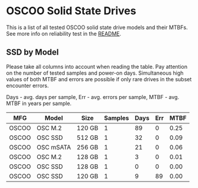 OSCOO Solid State Drives
========================

This is a list of all tested OSCOO solid state drive models and their MTBFs. See
more info on reliability test in the [README](https://github.com/linuxhw/SMART).

SSD by Model
------------

Please take all columns into account when reading the table. Pay attention on the
number of tested samples and power-on days. Simultaneous high values of both MTBF
and errors are possible if only rare drives in the subset encounter errors.

Days - avg. days per sample,
Err  - avg. errors per sample,
MTBF - avg. MTBF in years per sample.

| MFG       | Model              | Size   | Samples | Days  | Err   | MTBF |
|-----------|--------------------|--------|---------|-------|-------|------|
| OSCOO     | OSC M.2            | 120 GB | 1       | 89    | 0     | 0.25   |
| OSCOO     | OSC SSD            | 512 GB | 1       | 32    | 0     | 0.09   |
| OSCOO     | OSC mSATA          | 256 GB | 1       | 21    | 0     | 0.06   |
| OSCOO     | OSC M.2            | 128 GB | 1       | 3     | 0     | 0.01   |
| OSCOO     | OSC SSD            | 128 GB | 1       | 0     | 0     | 0.00   |
| OSCOO     | OSC SSD            | 120 GB | 1       | 9     | 89    | 0.00   |
